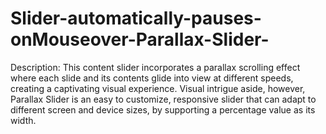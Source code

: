 # Slider-automatically-pauses-onMouseover-Parallax-Slider-
Description: This content slider incorporates a parallax scrolling effect where each slide and its contents glide into view at different speeds, creating a captivating visual experience. Visual intrigue aside, however, Parallax Slider is an easy to customize, responsive slider that can adapt to different screen and device sizes, by supporting a percentage value as its width.
